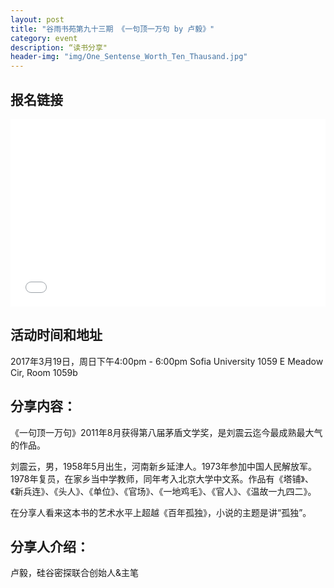 ```yaml
---
layout: post
title: "谷雨书苑第九十三期 《一句顶一万句 by 卢毅》"
category: event
description: “读书分享"
header-img: "img/One_Sentense_Worth_Ten_Thausand.jpg"
---
```


## 报名链接
<div style="width:100%; text-align:left;" ><iframe src="//eventbrite.com/tickets-external?eid=32142986538
&ref=etckt" frameborder="0" height="300" width="100%" vspace="0" hspace="0" marginheight="5" marginwidth="5" scrolling="auto" allowtransparency="true"></iframe></div>
                 
## 活动时间和地址
2017年3月19日，周日下午4:00pm - 6:00pm
Sofia University 1059 E Meadow Cir, Room 1059b

## 分享内容：
《一句顶一万句》2011年8月获得第八届茅盾文学奖，是刘震云迄今最成熟最大气的作品。

刘震云，男，1958年5月出生，河南新乡延津人。1973年参加中国人民解放军。1978年复员，在家乡当中学教师，同年考入北京大学中文系。作品有《塔铺》、《新兵连》、《头人》、《单位》、《官场》、《一地鸡毛》、《官人》、《温故一九四二》。

在分享人看来这本书的艺术水平上超越《百年孤独》，小说的主题是讲“孤独”。

## 分享人介绍：
卢毅，硅谷密探联合创始人&主笔
